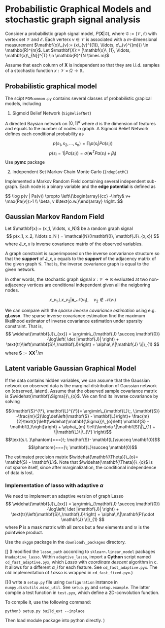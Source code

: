 # Probabilistic Graphical Models and stochastic graph signal analysis

Consider a probabilistic graph signal model, $P(\mathbf{X}|\mathcal{G})$, where $\mathcal{G}:= (\mathcal{V}, \mathcal{E})$ with vertex set $\mathcal{V}$ and $\mathcal{E}$. Each verterx $v\in \mathcal{V}$ is associated with a $m$-dimensional measurement $\mathbf{x}\_{v}:= (x\_{v}^{(1)}, \\ldots, x\_{v}^{(m)}) \in \mathbb{R}^{m}$. Let $\mathbf{X}:= [\mathbf{x}\_{1}, \\ldots, \mathbf{x}\_{N}]^{T} \in \mathbb{R}^{N \times m}$ 

Assume that each column of $\mathbf{X}$ is independent so that they are i.i.d. samples of a stochastic function $x: \mathcal{V} \times \Omega \rightarrow \mathbb{R}$. 

<!--
$$
   x\_{v} = f(h\_{1}, \\ldots, h\_{v}, \\ldots, h\_{N}), \quad v \in \mathcal{V}
$$ with 
$$
    p(h\_{1}, h_2, \\ldots h_{N} ) = \mathcal{N}(\mathbf{0}, \mathbf{J}\_{h,h})
$$ where $\mathbf{J}\_{h,h}$ is inverse covariance matrix of the hidden variables. 
-->

## Probabilistic graphical model 

The scipt `PGMcommon.py` contains several classes of probabilistic grapical models, including 

  1. Sigmoid Belief Network (`SigBeliefNet`)

   A directed Baysian network on $[0,1]^d$ where $d$ is the dimension of features and equals to the number of nodes in graph. A Sigmoid Belief Network defines each conditional probability as 

   $$
      p(s_{1}, s_{2}, \ldots, s_{n}) = \prod_{i} p(s_{i}|Pa(s_{i}))
   $$
   $$
      p(s_{i} = 1 | Pa(s_{i})) = \sigma\left(\mathbf{w}^{T}Pa(s_{i}) + \beta_{i} \right)  
   $$
   Use __pymc__ package


  2. Independent Set Markov Chain Monte Carlo (`IndepSetMC`)

   Implemented a Markov Random Field containing several independent sub-graph. Each node is a binary variable and the __edge potential__ is defined as 

   $$
      \log p(v | Pa(v)) \propto \left\\{\\begin{array}{cc} -\infty& v+ \max(Pa(v))>1 \\\\ \beta\, v &\text{o.w.}\\end{array} \right. 
   $$
  

## Gaussian Markov Random Field

Let $\mathbf{x}:= (x_1, \\ldots, x_N)$ be a random graph signal 
$$
    p(x_1, x_2, \\ldots x_N ) = \mathcal{N}(\mathbf{0}, \mathbf{J}\_{x,x})
$$ where $\mathbf{J}\_{x,x}$ is inverse covariance matrix of the observed variables. 

A graph constraint is superimposed on the inverse convariance structure so that the ___support___ of $\mathbf{J}\_{x,x}$ equals to the ___support___ of the adjacency matrix of the given graph $\mathcal{G}$. That is, the inverse covariance graph is equal to the given network. 

In other words, the stochastic graph signal $x: \mathcal{V} \rightarrow \mathbb{R}$ evaluated at two non-adjacency vertices are conditional independent given all the neigboring nodes. 

$$ x\_{v_1} \bot x\_{v_2} | \mathbf{x}\_{\mathcal{N}(v_1)}, \quad  v_2 \not\in \mathcal{N}(v_1)  $$

We can compare with the _sparse inverse covariance estimation_ using e.g. __gLasso__. The sparse inverse covariance estimation find the maximum likelihood estimator of inverse covariance estimation under sparsity constraint. That is, 
$$
   \widehat{\mathbf{J}\_{xx}} = \arg\min\_{\mathbf{J} \succeq \mathbf{0}} -\log\left( \det |\mathbf{J}| \right) + \text{tr}\left(\mathbf{S}\,\mathbf{J}\right) + \alpha\,\\|\mathbf{J} \\|\_{1} 
$$ 
where $\mathbf{S} := \mathbf{X}\mathbf{X}^{T}/m$



## Latent variable Gaussian Graphical Model

If the data contains hidden variables, we can assume that the Gaussian network on observed data is the marginal distribution of Gaussian network on (observed, latent). Assume that the observed sample covariance matrix is $\widehat{\mathbf{\Sigma}}\_{o}$. We can find its inverse covariance by solving 

$$(\mathbf{S}^{\*}, \mathbf{L}^{\*})= \arg\min\_{\mathbf{L}\;, \;\mathbf{S}} -\frac{m}{2}\log\det\left(\mathbf{S} - \mathbf{L}\right)+ \frac{m}{2}\text{tr}\left(\widehat{\mathbf{\Sigma}}\_{o}\left( \mathbf{S} - \mathbf{L}\right)\right) + \alpha\_{m} \left(\lambda \|\mathbf{S}\|\_{1}  + \|\mathbf{L}\|\_{\*} \right)$$
$$\text{s.t. }\phantom{===}\; \mathbf{S}- \mathbf{L}\succeq \mathbf{0}$$
$$\phantom{===}\; \mathbf{L}\succeq \mathbf{0}$$

The estimated precision matrix $\widehat{\mathbf{\Theta}}\_{o}= \mathbf{S} - \mathbf{L}$. Note that $\widehat{\mathbf{\Theta}}\_{o}$ is not sparse itself, since after marginalization, the conditional independence of data is lost. 

### Implementation of lasso with adaptive $\alpha$

We need to implement an adaptive version of graph Lasso
$$
   \widehat{\mathbf{J}\_{xx}} = \arg\min\_{\mathbf{J} \succeq \mathbf{0}} -\log\left( \det |\mathbf{J}| \right) + \text{tr}\left(\mathbf{S}\,\mathbf{J}\right) + \alpha\,\\|\mathbf{P}\odot \mathbf{J} \\|\_{1} 
$$ 
where $\mathbf{P}$ is a mask matrix with all zeros but a few elements and $\odot$ is the pointwise product.
  
Use the `skggm` package in the `download\_packages` directory. 

[] (I modified the `lasso_path` according to `sklearn.linear_model` packages in`adaptive_lasso`. Within `adaptive_lasso`, import a __Cython__ script named `cd_fast_adaptive.pyx`, which _Lasso_ with _coordinate descent_ algorithm in c. It allows for a different $\alpha\_i$ for each feature. See `cd_fast_adaptive.pyx`. The old implementation of _Lasso_ is wrapped in `cd_fast_fixed.pyx`.) 

[](I write a `setup.py` file using `Configuration` instance in `numpy.distutils.misc_util`. See `setup.py` and `setup.example`. The latter complie a test function in `test.pyx`, which define a 2D-convolution function.

To complie it, use the following command:

`python3 setup.py build_ext --inplace`

Then load module package into python directly. )
